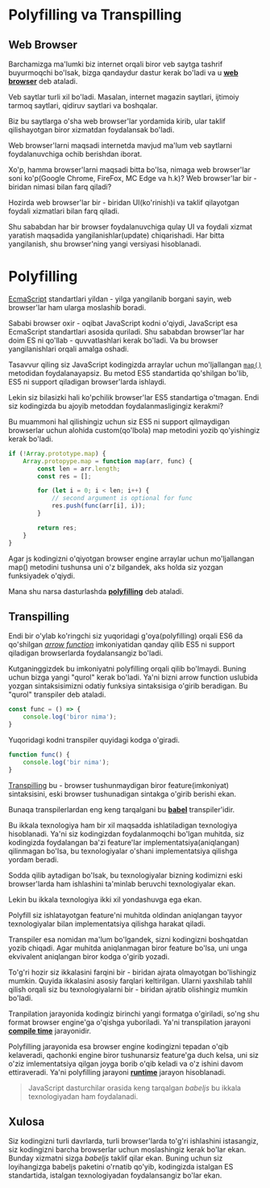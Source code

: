 # Polyfilling va Transpilling

## Web Browser

Barchamizga ma'lumki biz internet orqali biror veb saytga tashrif buyurmoqchi bo'lsak, bizga qandaydur dastur kerak bo'ladi va u [__web browser__](https://en.wikipedia.org/wiki/Web_browser) deb ataladi.

Veb saytlar turli xil bo'ladi. Masalan, internet magazin saytlari, ijtimoiy tarmoq saytlari, qidiruv saytlari va boshqalar. 

Biz bu saytlarga o'sha web browser'lar yordamida kirib, ular taklif qilishayotgan biror xizmatdan foydalansak bo'ladi. 

Web browser'larni maqsadi internetda mavjud ma'lum veb saytlarni foydalanuvchiga ochib berishdan iborat.

Xo'p, hamma browser'larni maqsadi bitta bo'lsa, nimaga web browser'lar soni ko'p(Google Chrome, FireFox, MC Edge va h.k)? Web browser'lar bir - biridan nimasi bilan farq qiladi?

Hozirda web browser'lar bir - biridan UI(ko'rinish)i va taklif qilayotgan foydali xizmatlari bilan farq qiladi. 

Shu sababdan har bir browser foydalanuvchiga qulay UI va foydali xizmat yaratish maqsadida yangilanishlar(update) chiqarishadi. Har bitta yangilanish, shu browser'ning yangi versiyasi hisoblanadi.

# Polyfilling

[EcmaScript](https://en.wikipedia.org/wiki/ECMAScript) standartlari yildan - yilga yangilanib borgani sayin, web browser'lar ham ularga moslashib boradi. 

Sababi browser oxir - oqibat JavaScript kodni o'qiydi, JavaScript esa EcmaScript standartlari asosida quriladi. Shu sababdan browser'lar har doim ES ni qo'llab - quvvatlashlari kerak bo'ladi. Va bu browser yangilanishlari orqali amalga oshadi.

Tasavvur qiling siz JavaScript kodingizda arraylar uchun mo'ljallangan [`map()`](https://developer.mozilla.org/en-US/docs/Web/JavaScript/Reference/Global_Objects/Array/map) metodidan foydalanayapsiz. Bu metod ES5 standartida qo'shilgan bo'lib, ES5 ni support qiladigan browser'larda ishlaydi. 

Lekin siz bilasizki hali ko'pchilik browser'lar ES5 standartiga o'tmagan. Endi siz kodingizda bu ajoyib metoddan foydalanmasligingiz kerakmi?

Bu muammoni hal qilishingiz uchun siz ES5 ni support qilmaydigan browserlar uchun alohida custom(qo'lbola) map metodini yozib qo'yishingiz kerak bo'ladi.

```js
if (!Array.prototype.map) {
    Array.protopype.map = function map(arr, func) {
        const len = arr.length;
        const res = [];

        for (let i = 0; i < len; i++) {
            // second argument is optional for func
            res.push(func(arr[i], i));
        }

        return res;
    }
}
```

Agar js kodingizni o'qiyotgan browser engine arraylar uchun mo'ljallangan map() metodini tushunsa uni o'z bilgandek, aks holda siz yozgan funksiyadek o'qiydi.

Mana shu narsa dasturlashda [__polyfilling__](https://developer.mozilla.org/en-US/docs/Glossary/Polyfill) deb ataladi.

## Transpilling

Endi bir o'ylab ko'ringchi siz yuqoridagi g'oya(polyfilling) orqali ES6 da qo'shilgan [_arrow function_](https://developer.mozilla.org/en-US/docs/Web/JavaScript/Reference/Functions/Arrow_functions) imkoniyatidan qanday qilib ES5 ni support qiladigan browserlarda foydalansangiz bo'ladi.

Kutganinggizdek bu imkoniyatni polyfilling orqali qilib bo'lmaydi. Buning uchun bizga yangi "qurol" kerak bo'ladi. Ya'ni bizni arrow function uslubida yozgan sintaksisimizni odatiy funksiya sintaksisiga o'girib beradigan. Bu "qurol" transpiler deb ataladi.

```js
const func = () => {
    console.log('biror nima');
}
```

Yuqoridagi kodni transpiler quyidagi kodga o'giradi.

```js
function func() {
    console.log('bir nima');
}
```

[Transpilling](https://developer.mozilla.org/en-US/docs/Glossary/Compile) bu - browser tushunmaydigan biror feature(imkoniyat) sintaksisini, eski browser tushunadigan sintakga o'girib berishi ekan.

Bunaqa transpilerlardan eng keng tarqalgani bu [__babel__](https://babeljs.io/) transpiler'idir.

Bu ikkala texnologiya ham bir xil maqsadda ishlatiladigan texnologiya hisoblanadi. Ya'ni siz kodingizdan foydalanmoqchi bo'lgan muhitda, siz kodingizda foydalangan ba'zi feature'lar implementatsiya(aniqlangan) qilinmagan bo'lsa, bu texnologiyalar o'shani implementatsiya qilishga yordam beradi.

Sodda qilib aytadigan bo'lsak, bu texnologiyalar bizning kodimizni eski browser'larda ham ishlashini ta'minlab beruvchi texnologiyalar ekan.

Lekin bu ikkala texnologiya ikki xil yondashuvga ega ekan.

Polyfill siz ishlatayotgan feature'ni muhitda oldindan aniqlangan tayyor texnologiyalar bilan implementatsiya qilishga harakat qiladi.

Transpiler esa nomidan ma'lum bo'lgandek, sizni kodingizni boshqatdan yozib chiqadi. Agar muhitda aniqlanmagan biror feature bo'lsa, uni unga ekvivalent aniqlangan biror kodga o'girib yozadi.

To'g'ri hozir siz ikkalasini farqini bir - biridan ajrata olmayotgan bo'lishingiz mumkin. Quyida ikkalasini asosiy farqlari keltirilgan. Ularni yaxshilab tahlil qilish orqali siz bu texnologiyalarni bir - biridan ajratib olishingiz mumkin bo'ladi.

Tranpilation jarayonida kodingiz birinchi yangi formatga o'giriladi, so'ng shu format browser engine'ga o'qishga yuboriladi. Ya'ni transpilation jarayoni [__compile time__](https://en.wikipedia.org/wiki/Compile_time) jarayonidir.

Polyfilling jarayonida esa browser engine kodingizni tepadan o'qib kelaveradi, qachonki engine biror tushunarsiz feature'ga duch kelsa, uni siz o'ziz imlementatsiya qilgan joyga borib o'qib keladi va o'z ishini davom ettiraveradi. Ya'ni polyfilling jarayoni [__runtime__](https://en.wikipedia.org/wiki/Runtime_system) jarayon hisoblanadi.

>JavaScript dasturchilar orasida keng tarqalgan _babeljs_ bu ikkala texnologiyadan ham foydalanadi.

## Xulosa

Siz kodingizni turli davrlarda, turli browser'larda to'g'ri ishlashini istasangiz, siz kodingizni barcha browserlar uchun moslashingiz kerak bo'lar ekan. Bunday xizmatni sizga _babeljs_ taklif qilar ekan. Buning uchun siz loyihangizga babeljs paketini o'rnatib qo'yib, kodingizda istalgan ES standartida, istalgan texnologiyadan foydalansangiz bo'lar ekan. 